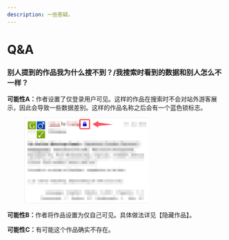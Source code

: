 ```yaml
---
description: 一些答疑。
---
```


# Q\&A

### 别人提到的作品我为什么搜不到？/我搜索时看到的数据和别人怎么不一样？

**可能性A：**&#x4F5C;者设置了仅登录用户可见。这样的作品在搜索时不会对站外游客展示，因此会导致一些数据差别。这样的作品名称之后会有一个蓝色锁标志。

<figure><img src="../.gitbook/assets/adc96257116d720a609806dc82f480cd.png" alt="" width="287"><figcaption></figcaption></figure>

**可能性B：**&#x4F5C;者将作品设置为仅自己可见。具体做法详见【隐藏作品】。

**可能性C：**&#x6709;可能这个作品确实不存在。
